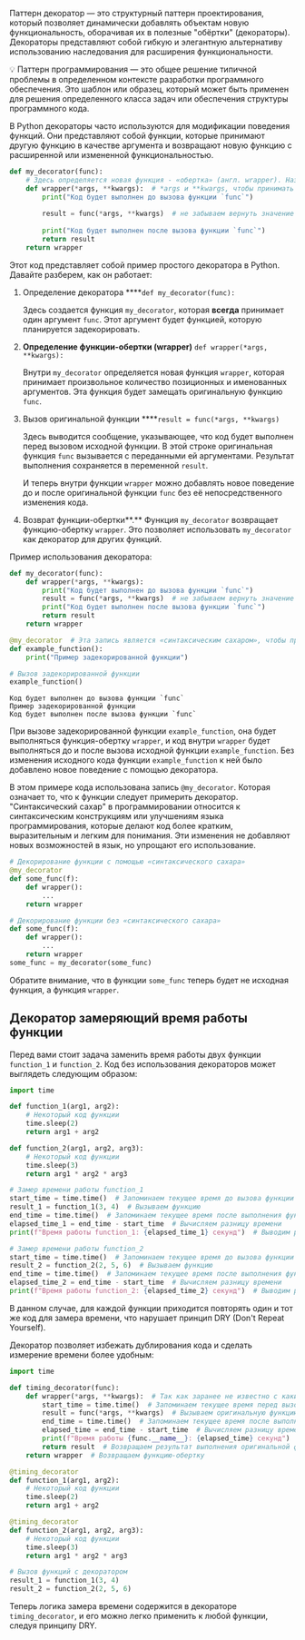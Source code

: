 

Паттерн декоратор — это структурный паттерн проектирования, который позволяет динамически добавлять объектам новую функциональность, оборачивая их в полезные "обёртки" (декораторы). Декораторы представляют собой гибкую и элегантную альтернативу использованию наследования для расширения функциональности.

<aside>
💡 Паттерн программирования — это общее решение типичной проблемы в определенном контексте разработки программного обеспечения. Это шаблон или образец, который может быть применен для решения определенного класса задач или обеспечения структуры программного кода.

</aside>

В Python декораторы часто используются для модификации поведения функций. Они представляют собой функции, которые принимают другую функцию в качестве аргумента и возвращают новую функцию с расширенной или измененной функциональностью.

```python
def my_decorator(func):
    # Здесь определяется новая функция - «обертка» (англ. wrapper). Название функции не принципиально  
    def wrapper(*args, **kwargs):  # *args и **kwargs, чтобы принимать любое количество аргументов
        print("Код будет выполнен до вызова функции `func`")
        
        result = func(*args, **kwargs)  # не забываем вернуть значение исходной функции
        
        print("Код будет выполнен после вызова функции `func`")
        return result
    return wrapper
```

Этот код представляет собой пример простого декоратора в Python. Давайте разберем, как он работает:

1. Определение декоратора ****`def my_decorator(func):`
    
    Здесь создается функция `my_decorator`, которая **всегда** принимает один аргумент `func`. Этот аргумент будет функцией, которую планируется задекорировать.
    
2. **Определение функции-обертки (wrapper)** `def wrapper(*args, **kwargs):`
    
    Внутри `my_decorator` определяется новая функция `wrapper`, которая принимает произвольное количество позиционных и именованных аргументов. Эта функция будет замещать оригинальную функцию `func`.
    
3. Вызов оригинальной функции  ****`result = func(*args, **kwargs)`
    
    Здесь выводится сообщение, указывающее, что код будет выполнен перед вызовом исходной функции. В этой строке оригинальная функция `func` вызывается с переданными ей аргументами. Результат выполнения сохраняется в переменной `result`.
    
    И теперь внутри функции `wrapper` можно добавлять новое поведение до и после оригинальной функции `func` без её непосредственного изменения кода.
    
4. Возврат функции-обертки**.** Функция `my_decorator` возвращает функцию-обертку `wrapper`. Это позволяет использовать `my_decorator` как декоратор для других функций.

Пример использования декоратора:

```python
def my_decorator(func):
    def wrapper(*args, **kwargs):
        print("Код будет выполнен до вызова функции `func`")
        result = func(*args, **kwargs)  # не забываем вернуть значение исходной функции
        print("Код будет выполнен после вызова функции `func`")
        return result
    return wrapper

@my_decorator  # Эта запись является «синтаксическим сахаром», чтобы применить декоратор
def example_function():
    print("Пример задекорированной функции")

# Вызов задекорированной функции
example_function()

```

```
Код будет выполнен до вызова функции `func`
Пример задекорированной функции
Код будет выполнен после вызова функции `func`
```

При вызове задекорированной функции `example_function`, она будет выполняться функция-обертку `wrapper`, и код внутри `wrapper` будет выполняться до и после вызова исходной функции `example_function`. Без изменения исходного кода функции `example_function` к ней было добавлено новое поведение с помощью декоратора.

В этом примере кода использована запись `@my_decorator`. Которая означает то, что к функции следует примерить декоратор. "Синтаксический сахар" в программировании относится к синтаксическим конструкциям или улучшениям языка программирования, которые делают код более кратким, выразительным и легким для понимания. Эти изменения не добавляют новых возможностей в язык, но упрощают его использование.

```python
# Декорирование функции с помощью «синтаксического сахара»
@my_decorator  
def some_func(f):
    def wrapper():
        ...
    return wrapper
```

```python
# Декорирование функции без «синтаксического сахара»
def some_func(f):
    def wrapper():
        ...
    return wrapper
some_func = my_decorator(some_func)
```

Обратите внимание, что в функции `some_func` теперь будет не исходная функция, а функция `wrapper`.

## Декоратор замеряющий время работы функции

Перед вами стоит задача заменить время работы двух функции `function_1` и `function_2`. Код без использования декораторов может выглядеть следующим образом:

```python
import time

def function_1(arg1, arg2):
    # Некоторый код функции
    time.sleep(2)
    return arg1 + arg2

def function_2(arg1, arg2, arg3):
    # Некоторый код функции
    time.sleep(3)
    return arg1 * arg2 * arg3

# Замер времени работы function_1
start_time = time.time()  # Запоминаем текущее время до вызова функции
result_1 = function_1(3, 4)  # Вызываем функцию
end_time = time.time()  # Запоминаем текущее время после выполнения функции
elapsed_time_1 = end_time - start_time  # Вычисляем разницу времени
print(f"Время работы function_1: {elapsed_time_1} секунд")  # Выводим результат

# Замер времени работы function_2
start_time = time.time()  # Запоминаем текущее время до вызова функции
result_2 = function_2(2, 5, 6)  # Вызываем функцию
end_time = time.time()  # Запоминаем текущее время после выполнения функции
elapsed_time_2 = end_time - start_time  # Вычисляем разницу времени
print(f"Время работы function_2: {elapsed_time_2} секунд")  # Выводим результат

```

В данном случае, для каждой функции приходится повторять один и тот же код для замера времени, что нарушает принцип DRY (Don't Repeat Yourself).

Декоратор позволяет избежать дублирования кода и сделать измерение времени более удобным:

```python
import time

def timing_decorator(func):
    def wrapper(*args, **kwargs):  # Так как заранее не известно с какими аргументами будет декорироваться функция используем *args, **kwargs
        start_time = time.time()  # Запоминаем текущее время перед вызовом функции
        result = func(*args, **kwargs)  # Вызываем оригинальную функцию
        end_time = time.time()  # Запоминаем текущее время после выполнения функции
        elapsed_time = end_time - start_time  # Вычисляем разницу времени
        print(f"Время работы {func.__name__}: {elapsed_time} секунд")  # func.__name__ позволяет получить имя функции
        return result  # Возвращаем результат выполнения оригинальной функции
    return wrapper  # Возвращаем функцию-обертку

@timing_decorator
def function_1(arg1, arg2):
    # Некоторый код функции
    time.sleep(2)
    return arg1 + arg2

@timing_decorator
def function_2(arg1, arg2, arg3):
    # Некоторый код функции
    time.sleep(3)
    return arg1 * arg2 * arg3

# Вызов функций с декоратором
result_1 = function_1(3, 4)
result_2 = function_2(2, 5, 6)

```

Теперь логика замера времени содержится в декораторе `timing_decorator`, и его можно легко применить к любой функции, следуя принципу DRY.